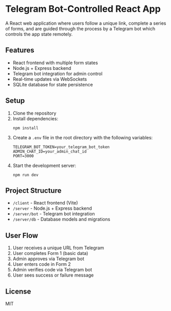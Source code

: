 # Telegram Bot-Controlled React App

A React web application where users follow a unique link, complete a series of forms, and are guided through the process by a Telegram bot which controls the app state remotely.

## Features

- React frontend with multiple form states
- Node.js + Express backend
- Telegram bot integration for admin control
- Real-time updates via WebSockets
- SQLite database for state persistence

## Setup

1. Clone the repository
2. Install dependencies:
   ```
   npm install
   ```
3. Create a `.env` file in the root directory with the following variables:
   ```
   TELEGRAM_BOT_TOKEN=your_telegram_bot_token
   ADMIN_CHAT_ID=your_admin_chat_id
   PORT=3000
   ```
4. Start the development server:
   ```
   npm run dev
   ```

## Project Structure

- `/client` - React frontend (Vite)
- `/server` - Node.js + Express backend
- `/server/bot` - Telegram bot integration
- `/server/db` - Database models and migrations

## User Flow

1. User receives a unique URL from Telegram
2. User completes Form 1 (basic data)
3. Admin approves via Telegram bot
4. User enters code in Form 2
5. Admin verifies code via Telegram bot
6. User sees success or failure message

## License

MIT
